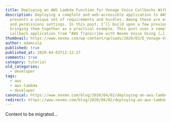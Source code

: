 ```yaml
---
title: Deploying an AWS Lambda Function for Vonage Voice Callbacks With PHP
description: Deploying a complete and web-accessible application to AWS Lambda
  presents a unique set of requirements and hurdles. Among these are execution
  and permissions settings. In this post, I’ll build upon a few previous posts,
  bringing them together as a practical example. This post uses a sample
  callback application from “AWS Transcribe with Nexmo Voice Using […]
thumbnail: https://www.nexmo.com/wp-content/uploads/2020/03/E_Vonage-Voice-Callbacks_1200x600.png
author: adamculp
published: true
published_at: 2020-04-02T12:12:27
comments: true
category: tutorial
old_categories:
  - developer
tags:
  - aws
  - aws-lambda
  - developer
canonical: https://www.nexmo.com/blog/2020/04/02/deploying-an-aws-lambda-function-for-nexmo-voice-callbacks-with-php-dr
redirect: https://www.nexmo.com/blog/2020/04/02/deploying-an-aws-lambda-function-for-nexmo-voice-callbacks-with-php-dr
---
```

Content to be migrated...